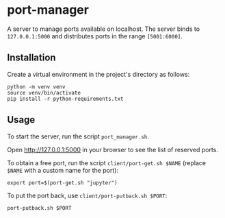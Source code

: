 # port-manager

A server to manage ports available on localhost. The server binds to `127.0.0.1:5000` and distributes ports in the range `[5001:6000]`.

## Installation

Create a virtual environment in the project's directory as follows:

```
python -m venv venv
source venv/bin/activate
pip install -r python-requirements.txt
```

## Usage

To start the server, run the script `port_manager.sh`.

Open http://127.0.0.1:5000 in your browser to see the list of reserved ports.

To obtain a free port, run the script `client/port-get.sh $NAME` (replace `$NAME` with a custom name for the port):

```
export port=$(port-get.sh "jupyter")
```

To put the port back, use `client/port-putback.sh $PORT`:

```
port-putback.sh $PORT
```
